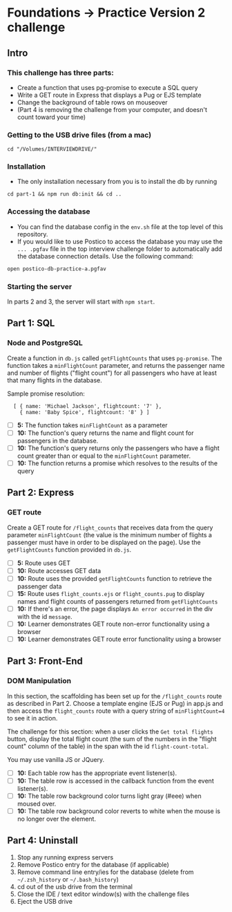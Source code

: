 # Foundations -> Practice Version 2 challenge

## Intro

### This challenge has three parts:

- Create a function that uses pg-promise to execute a SQL query
- Write a GET route in Express that displays a Pug or EJS template
- Change the background of table rows on mouseover
- (Part 4 is removing the challenge from your computer, and doesn't count toward your time)

### Getting to the USB drive files (from a mac)

`cd "/Volumes/INTERVIEWDRIVE/"`

### Installation

- The only installation necessary from you is to install the db by running

`cd part-1 && npm run db:init && cd ..`

### Accessing the database

- You can find the database config in the `env.sh` file at the top level of this repository.
- If you would like to use Postico to access the database you may use the `... .pgfav` file in the top interview challenge folder to automatically add the database connection details. Use the following command:

```sh
open postico-db-practice-a.pgfav
```

### Starting the server

In parts 2 and 3, the server will start with `npm start`.

## Part 1: SQL

### Node and PostgreSQL

Create a function in `db.js` called `getFlightCounts` that uses `pg-promise`.
The function takes a `minFlightCount` parameter, and returns the passenger name
and number of flights ("flight count") for all passengers who have at least that
many flights in the database.

Sample promise resolution:

```
  [ { name: 'Michael Jackson', flightcount: '7' },
    { name: 'Baby Spice', flightcount: '8' } ]
```

- [ ] __5:__ The function takes `minFlightCount` as a parameter
- [ ] __10:__ The function's query returns the name and flight count for passengers in the database.
- [ ] __10:__ The function's query returns only the passengers who have a flight count greater than or equal to the `minFlightCount` parameter.
- [ ] __10:__ The function returns a promise which resolves to the results of the query

## Part 2: Express

### GET route

Create a GET route for `/flight_counts` that receives data from the query
parameter `minFlightCount` (the value is the minimum number of flights a
passenger must have in order to be displayed on the page). Use the
`getFlightCounts` function provided in `db.js`.

- [ ] __5:__ Route uses GET
- [ ] __10:__ Route accesses GET data
- [ ] __10:__ Route uses the provided `getFlightCounts` function to retrieve the passenger data
- [ ] __15:__ Route uses `flight_counts.ejs` or `flight_counts.pug` to display names and flight counts of passengers returned from `getFlightCounts`
- [ ] __10:__ If there's an error, the page displays `An error occurred` in the div with the id `message`.
- [ ] __10:__ Learner demonstrates GET route non-error functionality using a browser
- [ ] __10:__ Learner demonstrates GET route error functionality using a browser

## Part 3: Front-End

### DOM Manipulation

In this section, the scaffolding has been set up for the `/flight_counts` route
as described in Part 2. Choose a template engine (EJS or Pug) in app.js and then
access the `flight_counts` route with a query string of `minFlightCount=4` to
see it in action.

The challenge for this section: when a user clicks the `Get total flights`
button, display the total flight count (the sum of the numbers in the "flight
count" column of the table) in the span with the id `flight-count-total`.

You may use vanilla JS or JQuery.

- [ ] __10:__ Each table row has the appropriate event listener(s).
- [ ] __10:__ The table row is accessed in the callback function from the event listener(s).
- [ ] __10:__ The table row background color turns light gray (#eee) when moused over.
- [ ] __10:__ The table row background color reverts to white when the mouse is no longer over the element.

## Part 4: Uninstall

1. Stop any running express servers
2. Remove Postico entry for the database (if applicable)
3. Remove command line entry/ies for the database (delete from `~/.zsh_history` or `~/.bash_history`)
4. cd out of the usb drive from the terminal
5. Close the IDE / text editor window(s) with the challenge files
6. Eject the USB drive
